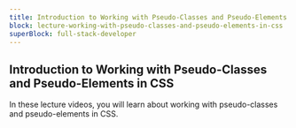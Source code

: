 ```yaml
---
title: Introduction to Working with Pseudo-Classes and Pseudo-Elements in CSS
block: lecture-working-with-pseudo-classes-and-pseudo-elements-in-css
superBlock: full-stack-developer
---
```


## Introduction to Working with Pseudo-Classes and Pseudo-Elements in CSS

In these lecture videos, you will learn about working with pseudo-classes and pseudo-elements in CSS.
